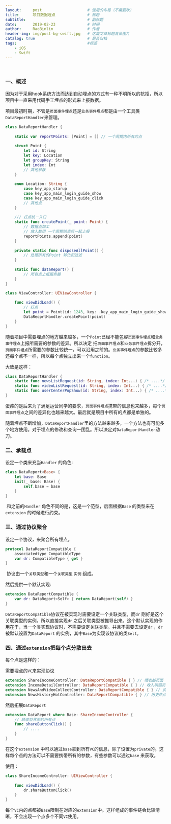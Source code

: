 ```yaml
---
layout:     post                    # 使用的布局（不需要改）
title:      项目数据埋点              # 标题 
subtitle:              		        # 副标题
date:       2019-02-23              # 时间
author:     RaoBinlin               # 作者
header-img: img/post-bg-swift.jpg   # 这篇文章标题背景图片
catalog: true                       # 是否归档
tags:                               #标签
    - iOS
    - Swift
---
```


​	

### 一、概述

​	因为对于采用hook系统方法而达到自动埋点的方式有一种不明所以的抗拒，所以项目中一直采用代码手工埋点的形式来上报数据。

​	项目最初时期，不管是`页面事件埋点`还是`业务事件埋点`都是由一个工具类`DataReportHandler`来管理。

```swift
class DataReportHandler {
    
    static var reportPoints: [Point] = [] // 一个周期内所有的点
    
    struct Point {
        let id: String
        let key: Location
        let groupKey: String
        let index: Int
       	// 其他参数
    }
    
    enum Location: String {
        case key_app_starup
        case key_app_main_login_guide_show
        case key_app_main_login_guide_click
        // 其他点
    }
    
    /// 打点统一入口
    static func createPoint(_ point: Point) {
        // 数据点加工
        // 放入数组 一个周期结束后一起上报
        reportPoints.append(point)
    }
    
    private static func disposeAllPoint() {
        // 处理所有的Point 转化和过滤
    }
    
    static func dataReport() {
        // 所有点上报服务器
    }
}

class ViewController: UIViewController {
    
    func viewDidLoad() {
        // 打点
        let point = Point(id: 1243, key: .key_app_main_login_guide_show.....)
        DataReoprtHandler.createPoint(point)
    }
}
```

​		随着项目中需要埋点的地方越来越多，一个`Point`已经不能包容`页面事件埋点`和`业务事件埋点`上报所需要的参数的差异。所以决定 把`页面事件埋点`和`业务事件埋点`拆分开，`页面事件埋点`所需要的参数比较统一，可以沿用之前的。`业务事件埋点`的参数比较多还每个点不一样，所以每个点独立出来一个`function`。

大致是这样：

```swift
class DataReportHandler {
    static func newsListRequest(id: String, index: Int...) { /* ....*/ }
    static func videoListRequest(id: String, index: Int...) { /* ....*/ }
    static func userCenterPopShow(id: String, index: Int...) { /* ....*/ }
}
```

​	    蛋疼的是后来为了满足运营同学的要求，`页面事件埋点`携带的信息也来越多，每个`页面事件埋点`之间的差异化也越来越大。最后就是项目中所有的点都是单独的。

​	随着埋点不断增加，`DataReportHandler`里的方法越来越多，一个方法也有可能多个地方使用。对于埋点的修改和查询一团乱。所以决定对`DataReportHandler`动刀。

### 二、承载点

设定一个类来充当`Handler` 的角色:

```swift
class DataReport<Base> {
    let base: Base
    init(_ base: Base) {
    	self.base = base    
    }
}
```

​	和之前的`Handler` 角色不同的是，这是一个范型，后面根据`Base` 的类型来在`extension` 的时候进行约束。

### 三、通过协议聚合

设定一个协议，来聚合所有埋点。

```swift
protocol DataReportCompatible {
    associatedtype CompatibleType
    var dr: CompatibleType { get }
}
```

​		协议由一个`关联类型`和一个`关联类型` `实例` 组成。

然后提供一个默认实现:

```swift
extension DataReportCompatible {
    var dr: DataReport<Self> { return DataReport(self) }
}
```

`DataReportCompatible`协议在被实现时需要设定一个关联类型，而`dr` 刚好是这个关联类型的实例。所以直接实现`dr` 之后关联类型被推导出来。这个默认实现的作用在于，当一个类实现协议时，不需要设定关联类型。并且不需要去设定`dr` ，`dr` 被默认设置为`DataReport` 的实例，其中`Base`为实现该协议的类`Self`。

### 四、通过`extension`把每个点分散出去

每个点是这样的：

需要埋点的`VC`来实现协议

```swift
extension ShareIncomeController: DataReportCompatible { } // 晒收益页面
extension IncomeDetailController: DataReportCompatible { } // 收入明细页面
extension NewsAndVideoCollectController: DataReportCompatible { } // 资讯和视频收藏页面
extension NewsHistoryHotController: DataReportCompatible { } // 历史热点页面
```

然后拓展`DataReport`

```swift
extension DataReport where Base: ShareIncomeController {
    // 晒收益界面的所有点
    func shareButtonClick() {
        // ....
    }
}
```

在这个`extension` 中可以通过`base`拿到所有`VC`的信息，除了设置为`private`的。这样每个点的方法可以不需要携带所有的参数，有些参数可以通过`base` 来获取。

使用：

```swift
class ShareIncomeController: UIViewController {
    
    func viewDidLoad() {
        dr.shareButtonClick()
    }
}
```

每个`VC`内的点都被`Base`限制在对应的`extension`中。这样组成的事件链会比较清晰，不会出现一个点多个不同`VC`使用。
